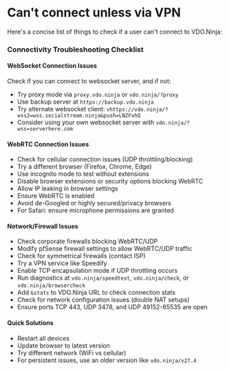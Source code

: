 # Can't connect unless via VPN

Here's a concise list of things to check if a user can't connect to VDO.Ninja:

### Connectivity Troubleshooting Checklist

#### WebSocket Connection Issues

Check if you can connect to websocket server, and if not:

* Try proxy mode via `proxy.vdo.ninja` or `vdo.ninja/?proxy`
* Use backup server at `https://backup.vdo.ninja`
* Try alternate websocket client: `vhttps://vdo.ninja/?wss2=wss.socialstream.ninja&push=LNZFxhQ`
* Consider using your own websocket server with `vdo.ninja/?wss=serverhere.com`

#### WebRTC Connection Issues

* Check for cellular connection issues (UDP throttling/blocking)
* Try a different browser (Firefox, Chrome, Edge)
* Use incognito mode to test without extensions
* Disable browser extensions or security options blocking WebRTC
* Allow IP leaking in browser settings
* Ensure WebRTC is enabled
* Avoid de-Googled or highly secured/privacy browsers
* For Safari: ensure microphone permissions are granted

#### Network/Firewall Issues

* Check corporate firewalls blocking WebRTC/UDP
* Modify pfSense firewall settings to allow WebRTC/UDP traffic
* Check for symmetrical firewalls (contact ISP)
* Try a VPN service like Speedify
* Enable TCP encapsulation mode if UDP throttling occurs
* Run diagnostics at `vdo.ninja/speedtest`, `vdo.ninja/check`, or `vdo.ninja/browsercheck`
* Add `&stats` to VDO.Ninja URL to check connection stats
* Check for network configuration issues (double NAT setups)
* Ensure ports TCP 443, UDP 3478, and UDP 49152-65535 are open

#### Quick Solutions

* Restart all devices
* Update browser to latest version
* Try different network (WiFi vs cellular)
* For persistent issues, use an older version like `vdo.ninja/v27.4`
